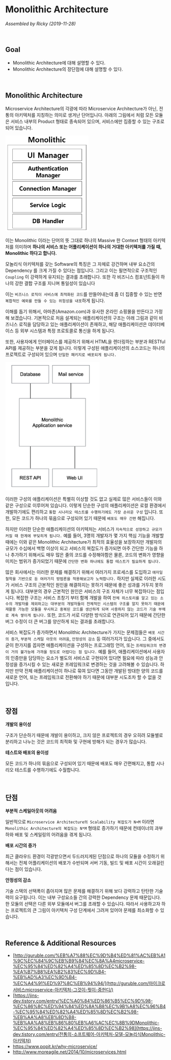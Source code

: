 # Monolithic Architecture

*Assembled by Ricky (2019-11-28)*

<br/>

## Goal

- Monolithic Architecture에 대해 설명할 수 있다.
- Monolithic Architecture의 장단점에 대해 설명할 수 있다.

<br/>

## Monolithic Architecture

Microservice Architecture의 각광에 따라 Microservice Architecture가 아닌, 전통의 아키텍처를 지칭하는 의미로 생겨난 단어입니다. 아래의 그림에서 처럼 모든 모듈은 서비스 내부의 Product 형태로 종속되어 있으며, 서비스에만 집중할 수 있는 구조로 되어 있습니다.

<img src="./resources/monolithic-architecture-001.png" height=300>

이는 Monolithic 이라는 단어의 뜻 그대로 하나의 Massive 한 Context 형태의 아키텍처를 의미하며 **하나의 서비스 또는 어플리케이션이 하나의 거대한 아키텍처를 가질 때, Monolithic 하다고 합니다.** 

 모놀리식 아키텍처를 갖는 Software의 특징은 그 자체로 강건하며 내부 요소간의 Dependency 를 크게 가질 수 있다는 점입니다. 그리고 이는 필연적으로 구조적인 `Coupling` 이 강력하게 유지되는 결과를 초래합니다. 또한 각 비즈니스 컴포넌트들이 하나의 강한 결합 구조를 지니며 통일성이 있습니다

이는 `비즈니스 로직이 서비스에 최적화된 코드`를 만들어내는데 좀 더 집중할 수 있는 반면 `복합적인 예외를 만들 수 있는 위험성을 내포`하게 됩니다.

이해를 돕기 위해서, 아마존(Amazon.com)과 유사한 온라인 쇼핑몰을 만든다고 가정해 보겠습니다. 기본적으로 처음 설계되는 애플리케이션의 구조는 아래 그림과 같이 비즈니스 로직을 담당하고 있는 애플리케이션이 존재하고, 해당 애플리케이션은 데이터베이스 등 외부 시스템과 특정 프로토콜로 통신을 하게 됩니다.

또한, 사용자에게 인터페이스를 제공하기 위해서 HTML을 렌더링하는 부분과 RESTful API를 제공하는 부분을 갖게 됩니다. 이렇게 구성된 애플리케이션의 소스코드는 하나의 프로젝트로 구성되어 있으며 `단일한 패키지로 배포되게 됩니다.`

<img src="./resources/monolithic-architecture-002.png" height=400>

이러한 구성의 애플리케이션은 특별히 이상할 것도 없고 실제로 많은 서비스들이 이와 같은 구성으로 이루어져 있습니다. 이렇게 단순한 구성의 애플리케이션은 로컬 환경에서 개발하기에도 편리하고 `통합 시나리오 테스트를 수행하기에도 가장 손쉬운 구성` 입니다. 또한, 모든 코드가 하나의 묶음으로 구성되어 있기 때문에 `배포도 매우 간편` 해집니다.

하지만 이러한 단순한 애플리케이션의 아키텍처는 서비스가 `지속적으로 성장하고 규모가 커질 때 한계에 부딪히게 됩니다.` 예를 들어, 3명의 개발자가 몇 가지 핵심 기능을 개발할 때에는 이와 같은 Monolithic Architecture가 최적의 효율성을 보장하지만 개발자의 규모가 수십에서 백명 이상이 되고 서비스의 복잡도가 증가되면 아주 간단한 기능을 하나 추가하기 위해서도 매우 많은 줄의 코드를 수정해야함은 물론, 코드의 변화가 영향을 미치는 범위가 증가되었기 때문에 `간단한 변화 하나에도 통합 테스트가 필요하게 됩니다.`

많은 회사에서는 이러한 문제를 해결하기 위해서 여러가지 프로세스를 도입하고 `애자일 철학을 기반으로 둔 여러가지 방법론을 적용해보고자 노력합니다.` 하지만 실제로 이러한 시도가 서비스 구조의 근본적인 원인을 해결하지는 못하기 때문에 좋은 성과를 거두지 못하게 됩니다. 대부분의 경우 근본적인 원인은 서비스의 구조 자체가 너무 복잡하다는 점입니다. 복잡한 구조는 서비스 초창기 부터 함께 개발을 하여 `전체 히스토리를 알고 있는 소수의 개발자를 제외하고는 대부분의 개발자들이 전체적인 시스템의 구조를 알지 못하기 때문에 재활용 가능한 모듈을 무시하고 중복된 코드를 생산하게 되며 사용하지 않는 코드가 기술 부채로 계속 쌓이게 됩니다.` 또한, 코드가 서로 다양한 방식으로 연관되어 있기 때문에 간단한 버그 수정이 더 큰 버그를 양산하게 되는 결과를 초래합니다.

서비스 복잡도가 증가하면서 Monolithic Architecture가 가지는 문제점들은 `배포 시간의 증가`, `부분적 스케일 아웃의 어려움`, `안정성의 감소` 등 여러가지가 있습니다. 그 중에서도 굳이 한가지를 꼽자면 애플리케이션을 구성하는 프로그래밍 언어, 또는 `프레임워크의 변경이 거의 불가능에 가까울 정도로 어렵다는 점 입니다.` 예를 들어, 애플리케이션에서 사용자의 인증만을 담당하는 요소가 별도의 서비스로 구현되어 있다면 필요에 따라 성능과 안정성을 증가시킬 수 있는 새로운 프레임워크로 변경하는 것을 고려해볼 수 있습니다. 하지만 만약 전체 애플리케이션이 하나로 묶여 있다면 그동안 개발된 방대한 양의 코드를 새로운 언어, 또는 프레임워크로 전환해야 하기 때문에 대부분 시도조차 할 수 없을 것 입니다. 

<br/>

## 장점

**개발의 용이성**

구조가 단순하기 때문에 개발이 용이하고, 크지 않은 프로젝트의 경우 오히려 모듈별로 분리하고 나누는 것은 코드의 최적화 및 구현에 방해가 되는 경우가 많습니다.  

**테스트와 배포의 용이성**

모든 코드가 하나의 묶음으로 구성되어 있기 때문에 배포도 매우 간편해지고, 통합 시나리오 테스트를 수행하기에도 수월합니다.

<br/>

## 단점

**부분적 스케일아웃의 어려움**

일반적으로 `Microservice Architecture의 Scalability 복잡도가 N+M` 이라면 `Monolithic Architecture의 복잡도는 N*M` 형태로 증가하기 때문에 컨테이너의 과부하와 배포 및 스케일링의 어려움을 겪게 됩니다.

**배포 시간의 증가**

최근 클라우드 환경이 각광받으면서 두드러지게된 단점으로 하나의 모듈을 수정하기 위해서는 전체 어플리케이션의 배포가 수반되며 서버 기동, 빌드 및 배포 시간이 오래걸린다는 점이 있습니다.

**안정성의 감소**

기술 스택의 선택폭이 좁아지며 많은 문제를 해결하기 위해 보다 강력하고 탄탄한 기술력이 요구됩니다. 이는 내부 구성요소들 간의 강력한 Dependency 문제 때문입니다. 한 모듈의 선택은 다른 외부 모듈에서 버그를 초래할 수 있습니다. 따라서 사용하고자 하는 프로젝트의 큰 그림이 아키텍처 구성 단계에서 그려져 있어야 문제를 최소화할 수 있습니다.

<br/>

## Reference & Additional Resources

- [http://guruble.com/%EB%A7%88%EC%9D%B4%ED%81%AC%EB%A1%9C%EC%84%9C%EB%B9%84%EC%8A%A4microservice-%EC%95%84%ED%82%A4%ED%85%8D%EC%B2%98-%EA%B7%B8%EA%B2%83%EC%9D%B4-%EB%AD%A3%EC%9D%B4-%EC%A4%91%ED%97%8C%EB%94%94/](http://guruble.com/마이크로서비스microservice-아키텍처-그것이-뭣이-중헌디/)
- [https://jins-dev.tistory.com/entry/%EC%A0%84%ED%86%B5%EC%9D%98-%EC%86%8C%ED%94%84%ED%8A%B8%EC%9B%A8%EC%96%B4-%EC%95%84%ED%82%A4%ED%85%8D%EC%B2%98-%EB%AA%A8%EB%8D%B8-%EB%AA%A8%EB%86%80%EB%A6%AC%EC%8B%9DMonolithic-%EC%95%84%ED%82%A4%ED%85%8D%EC%B2%98](https://jins-dev.tistory.com/entry/전통의-소프트웨어-아키텍처-모델-모놀리식Monolithic-아키텍처)
- https://www.popit.kr/why-microservice/ 
- http://www.moreagile.net/2014/10/microservices.html 